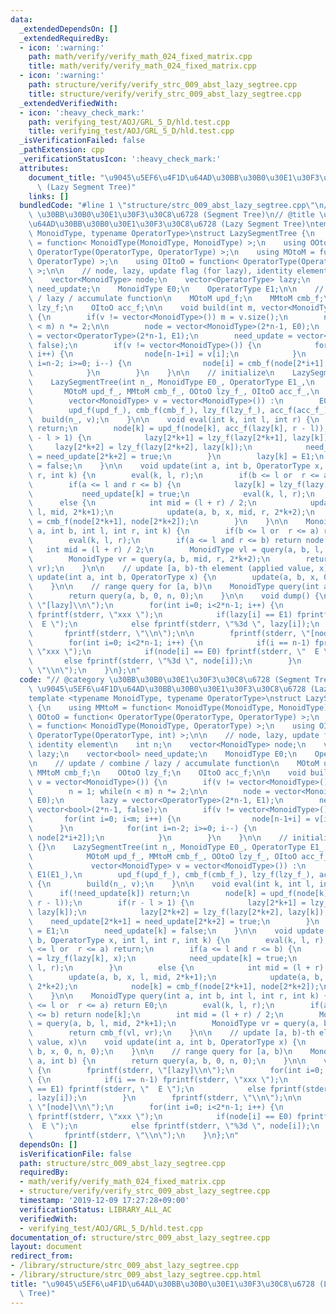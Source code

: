 ```yaml
---
data:
  _extendedDependsOn: []
  _extendedRequiredBy:
  - icon: ':warning:'
    path: math/verify/verify_math_024_fixed_matrix.cpp
    title: math/verify/verify_math_024_fixed_matrix.cpp
  - icon: ':warning:'
    path: structure/verify/verify_strc_009_abst_lazy_segtree.cpp
    title: structure/verify/verify_strc_009_abst_lazy_segtree.cpp
  _extendedVerifiedWith:
  - icon: ':heavy_check_mark:'
    path: verifying_test/AOJ/GRL_5_D/hld.test.cpp
    title: verifying_test/AOJ/GRL_5_D/hld.test.cpp
  _isVerificationFailed: false
  _pathExtension: cpp
  _verificationStatusIcon: ':heavy_check_mark:'
  attributes:
    document_title: "\u9045\u5EF6\u4F1D\u64AD\u30BB\u30B0\u30E1\u30F3\u30C8\u6728\
      \ (Lazy Segment Tree)"
    links: []
  bundledCode: "#line 1 \"structure/strc_009_abst_lazy_segtree.cpp\"\n// @category\
    \ \u30BB\u30B0\u30E1\u30F3\u30C8\u6728 (Segment Tree)\n// @title \u9045\u5EF6\u4F1D\
    \u64AD\u30BB\u30B0\u30E1\u30F3\u30C8\u6728 (Lazy Segment Tree)\ntemplate <typename\
    \ MonoidType, typename OperatorType>\nstruct LazySegmentTree {\n    using MMtoM\
    \ = function< MonoidType(MonoidType, MonoidType) >;\n    using OOtoO = function<\
    \ OperatorType(OperatorType, OperatorType) >;\n    using MOtoM = function< MonoidType(MonoidType,\
    \ OperatorType) >;\n    using OItoO = function< OperatorType(OperatorType, int)\
    \ >;\n\n    // node, lazy, update flag (for lazy), identity element\n    int n;\n\
    \    vector<MonoidType> node;\n    vector<OperatorType> lazy;\n    vector<bool>\
    \ need_update;\n    MonoidType E0;\n    OperatorType E1;\n\n    // update / combine\
    \ / lazy / accumulate function\n    MOtoM upd_f;\n    MMtoM cmb_f;\n    OOtoO\
    \ lzy_f;\n    OItoO acc_f;\n\n    void build(int m, vector<MonoidType> v = vector<MonoidType>())\
    \ {\n        if(v != vector<MonoidType>()) m = v.size();\n        n = 1; while(n\
    \ < m) n *= 2;\n\n        node = vector<MonoidType>(2*n-1, E0);\n        lazy\
    \ = vector<OperatorType>(2*n-1, E1);\n        need_update = vector<bool>(2*n-1,\
    \ false);\n        if(v != vector<MonoidType>()) {\n            for(int i=0; i<m;\
    \ i++) {\n                node[n-1+i] = v[i];\n            }\n            for(int\
    \ i=n-2; i>=0; i--) {\n                node[i] = cmb_f(node[2*i+1], node[2*i+2]);\n\
    \            }\n        }\n    }\n\n    // initialize\n    LazySegmentTree() {}\n\
    \    LazySegmentTree(int n_, MonoidType E0_, OperatorType E1_,\n             \
    \       MOtoM upd_f_, MMtoM cmb_f_, OOtoO lzy_f_, OItoO acc_f_,\n            \
    \        vector<MonoidType> v = vector<MonoidType>()) :\n        E0(E0_), E1(E1_),\n\
    \        upd_f(upd_f_), cmb_f(cmb_f_), lzy_f(lzy_f_), acc_f(acc_f_) {\n      \
    \  build(n_, v);\n    }\n\n    void eval(int k, int l, int r) {\n        if(!need_update[k])\
    \ return;\n        node[k] = upd_f(node[k], acc_f(lazy[k], r - l));\n        if(r\
    \ - l > 1) {\n            lazy[2*k+1] = lzy_f(lazy[2*k+1], lazy[k]);\n       \
    \     lazy[2*k+2] = lzy_f(lazy[2*k+2], lazy[k]);\n            need_update[2*k+1]\
    \ = need_update[2*k+2] = true;\n        }\n        lazy[k] = E1;\n        need_update[k]\
    \ = false;\n    }\n\n    void update(int a, int b, OperatorType x, int l, int\
    \ r, int k) {\n        eval(k, l, r);\n        if(b <= l or  r <= a) return;\n\
    \        if(a <= l and r <= b) {\n            lazy[k] = lzy_f(lazy[k], x);\n \
    \           need_update[k] = true;\n            eval(k, l, r);\n        }\n  \
    \      else {\n            int mid = (l + r) / 2;\n            update(a, b, x,\
    \ l, mid, 2*k+1);\n            update(a, b, x, mid, r, 2*k+2);\n            node[k]\
    \ = cmb_f(node[2*k+1], node[2*k+2]);\n        }\n    }\n\n    MonoidType query(int\
    \ a, int b, int l, int r, int k) {\n        if(b <= l or  r <= a) return E0;\n\
    \        eval(k, l, r);\n        if(a <= l and r <= b) return node[k];\n     \
    \   int mid = (l + r) / 2;\n        MonoidType vl = query(a, b, l, mid, 2*k+1);\n\
    \        MonoidType vr = query(a, b, mid, r, 2*k+2);\n        return cmb_f(vl,\
    \ vr);\n    }\n\n    // update [a, b)-th element (applied value, x)\n    void\
    \ update(int a, int b, OperatorType x) {\n        update(a, b, x, 0, n, 0);\n\
    \    }\n\n    // range query for [a, b)\n    MonoidType query(int a, int b) {\n\
    \        return query(a, b, 0, n, 0);\n    }\n\n    void dump() {\n        fprintf(stderr,\
    \ \"[lazy]\\n\");\n        for(int i=0; i<2*n-1; i++) {\n            if(i == n-1)\
    \ fprintf(stderr, \"xxx \");\n            if(lazy[i] == E1) fprintf(stderr, \"\
    \  E \");\n            else fprintf(stderr, \"%3d \", lazy[i]);\n        }\n \
    \       fprintf(stderr, \"\\n\");\n\n        fprintf(stderr, \"[node]\\n\");\n\
    \        for(int i=0; i<2*n-1; i++) {\n            if(i == n-1) fprintf(stderr,\
    \ \"xxx \");\n            if(node[i] == E0) fprintf(stderr, \"  E \");\n     \
    \       else fprintf(stderr, \"%3d \", node[i]);\n        }\n        fprintf(stderr,\
    \ \"\\n\");\n    }\n};\n"
  code: "// @category \u30BB\u30B0\u30E1\u30F3\u30C8\u6728 (Segment Tree)\n// @title\
    \ \u9045\u5EF6\u4F1D\u64AD\u30BB\u30B0\u30E1\u30F3\u30C8\u6728 (Lazy Segment Tree)\n\
    template <typename MonoidType, typename OperatorType>\nstruct LazySegmentTree\
    \ {\n    using MMtoM = function< MonoidType(MonoidType, MonoidType) >;\n    using\
    \ OOtoO = function< OperatorType(OperatorType, OperatorType) >;\n    using MOtoM\
    \ = function< MonoidType(MonoidType, OperatorType) >;\n    using OItoO = function<\
    \ OperatorType(OperatorType, int) >;\n\n    // node, lazy, update flag (for lazy),\
    \ identity element\n    int n;\n    vector<MonoidType> node;\n    vector<OperatorType>\
    \ lazy;\n    vector<bool> need_update;\n    MonoidType E0;\n    OperatorType E1;\n\
    \n    // update / combine / lazy / accumulate function\n    MOtoM upd_f;\n   \
    \ MMtoM cmb_f;\n    OOtoO lzy_f;\n    OItoO acc_f;\n\n    void build(int m, vector<MonoidType>\
    \ v = vector<MonoidType>()) {\n        if(v != vector<MonoidType>()) m = v.size();\n\
    \        n = 1; while(n < m) n *= 2;\n\n        node = vector<MonoidType>(2*n-1,\
    \ E0);\n        lazy = vector<OperatorType>(2*n-1, E1);\n        need_update =\
    \ vector<bool>(2*n-1, false);\n        if(v != vector<MonoidType>()) {\n     \
    \       for(int i=0; i<m; i++) {\n                node[n-1+i] = v[i];\n      \
    \      }\n            for(int i=n-2; i>=0; i--) {\n                node[i] = cmb_f(node[2*i+1],\
    \ node[2*i+2]);\n            }\n        }\n    }\n\n    // initialize\n    LazySegmentTree()\
    \ {}\n    LazySegmentTree(int n_, MonoidType E0_, OperatorType E1_,\n        \
    \            MOtoM upd_f_, MMtoM cmb_f_, OOtoO lzy_f_, OItoO acc_f_,\n       \
    \             vector<MonoidType> v = vector<MonoidType>()) :\n        E0(E0_),\
    \ E1(E1_),\n        upd_f(upd_f_), cmb_f(cmb_f_), lzy_f(lzy_f_), acc_f(acc_f_)\
    \ {\n        build(n_, v);\n    }\n\n    void eval(int k, int l, int r) {\n  \
    \      if(!need_update[k]) return;\n        node[k] = upd_f(node[k], acc_f(lazy[k],\
    \ r - l));\n        if(r - l > 1) {\n            lazy[2*k+1] = lzy_f(lazy[2*k+1],\
    \ lazy[k]);\n            lazy[2*k+2] = lzy_f(lazy[2*k+2], lazy[k]);\n        \
    \    need_update[2*k+1] = need_update[2*k+2] = true;\n        }\n        lazy[k]\
    \ = E1;\n        need_update[k] = false;\n    }\n\n    void update(int a, int\
    \ b, OperatorType x, int l, int r, int k) {\n        eval(k, l, r);\n        if(b\
    \ <= l or  r <= a) return;\n        if(a <= l and r <= b) {\n            lazy[k]\
    \ = lzy_f(lazy[k], x);\n            need_update[k] = true;\n            eval(k,\
    \ l, r);\n        }\n        else {\n            int mid = (l + r) / 2;\n    \
    \        update(a, b, x, l, mid, 2*k+1);\n            update(a, b, x, mid, r,\
    \ 2*k+2);\n            node[k] = cmb_f(node[2*k+1], node[2*k+2]);\n        }\n\
    \    }\n\n    MonoidType query(int a, int b, int l, int r, int k) {\n        if(b\
    \ <= l or  r <= a) return E0;\n        eval(k, l, r);\n        if(a <= l and r\
    \ <= b) return node[k];\n        int mid = (l + r) / 2;\n        MonoidType vl\
    \ = query(a, b, l, mid, 2*k+1);\n        MonoidType vr = query(a, b, mid, r, 2*k+2);\n\
    \        return cmb_f(vl, vr);\n    }\n\n    // update [a, b)-th element (applied\
    \ value, x)\n    void update(int a, int b, OperatorType x) {\n        update(a,\
    \ b, x, 0, n, 0);\n    }\n\n    // range query for [a, b)\n    MonoidType query(int\
    \ a, int b) {\n        return query(a, b, 0, n, 0);\n    }\n\n    void dump()\
    \ {\n        fprintf(stderr, \"[lazy]\\n\");\n        for(int i=0; i<2*n-1; i++)\
    \ {\n            if(i == n-1) fprintf(stderr, \"xxx \");\n            if(lazy[i]\
    \ == E1) fprintf(stderr, \"  E \");\n            else fprintf(stderr, \"%3d \"\
    , lazy[i]);\n        }\n        fprintf(stderr, \"\\n\");\n\n        fprintf(stderr,\
    \ \"[node]\\n\");\n        for(int i=0; i<2*n-1; i++) {\n            if(i == n-1)\
    \ fprintf(stderr, \"xxx \");\n            if(node[i] == E0) fprintf(stderr, \"\
    \  E \");\n            else fprintf(stderr, \"%3d \", node[i]);\n        }\n \
    \       fprintf(stderr, \"\\n\");\n    }\n};\n"
  dependsOn: []
  isVerificationFile: false
  path: structure/strc_009_abst_lazy_segtree.cpp
  requiredBy:
  - math/verify/verify_math_024_fixed_matrix.cpp
  - structure/verify/verify_strc_009_abst_lazy_segtree.cpp
  timestamp: '2019-12-09 17:27:28+09:00'
  verificationStatus: LIBRARY_ALL_AC
  verifiedWith:
  - verifying_test/AOJ/GRL_5_D/hld.test.cpp
documentation_of: structure/strc_009_abst_lazy_segtree.cpp
layout: document
redirect_from:
- /library/structure/strc_009_abst_lazy_segtree.cpp
- /library/structure/strc_009_abst_lazy_segtree.cpp.html
title: "\u9045\u5EF6\u4F1D\u64AD\u30BB\u30B0\u30E1\u30F3\u30C8\u6728 (Lazy Segment\
  \ Tree)"
---
```

